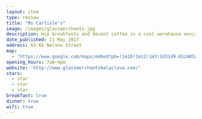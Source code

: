 ```yaml
---
layout: item
type: review
title: "Ms Carlisle's"
image: /images/glassmerchants.jpg
description: Hip breakfasts and decent coffee in a cool warehouse environment. But has dropped off recently.
date_published: 11 May 2017
address: 63-65 Nelson Street
map:
  - 'https://www.google.com/maps/embed?pb=!1m18!1m12!1m3!1d3149.6524052964246!2d144.9910525150722!3d-37.86842284494558!2m3!1f0!2f0!3f0!3m2!1i1024!2i768!4f13.1!3m3!1m2!1s0x6ad6684543dbb8f1%3A0x5e00f28d919ef392!2sGlass+Merchants!5e0!3m2!1sen!2sau!4v1494383059804'
opening_hours: 7am-4pm
website: 'http://www.glassmerchantsbalaclava.com/'
stars:
  - star
  - star
  - star
breakfast: true
dinner: true
wifi: true
---
```

